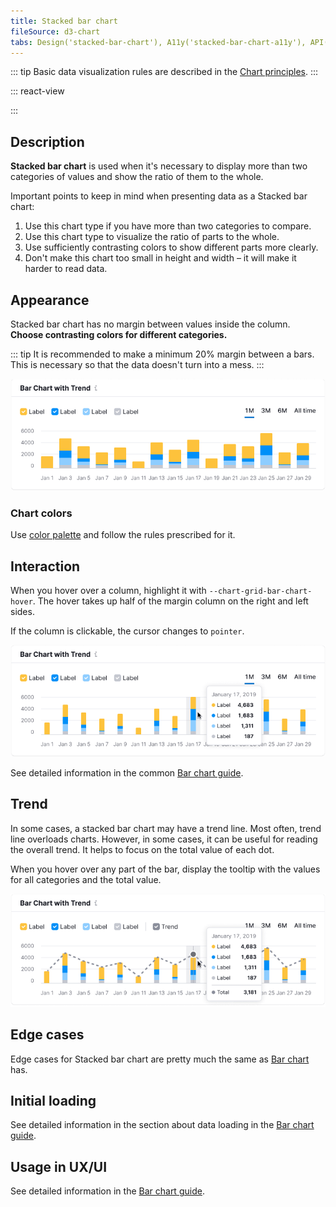```yaml
---
title: Stacked bar chart
fileSource: d3-chart
tabs: Design('stacked-bar-chart'), A11y('stacked-bar-chart-a11y'), API('stacked-bar-chart-api'), Examples('stacked-bar-chart-d3-code'), Changelog('d3-chart-changelog')
---
```


::: tip
Basic data visualization rules are described in the [Chart principles](/data-display/d3-chart/d3-chart).
:::

::: react-view

<script lang="tsx">
import React from 'react';
import PlaygroundGeneration from '@components/PlaygroundGeneration';
import { chartPlayground } from '@components/ChartPlayground';
import { Chart, BarChartProps } from '@semcore/d3-chart';

const data = [...Array(5).keys()].map((d, i) => ({
  x: i,
  Line1: Math.random() * 10,
  Line2: Math.random() * 10,
  Line3: Math.random() * 10,
}));

const App = PlaygroundGeneration((preview) => {
  const { select, radio, label, bool } = preview('Chart.Bar');

  const {
    direction,
    alignItems,
    justifyContent,
    hideXAxis,
    hideYAxis,
    hideTooltip,
    showTotalInTooltip,
    hideLegend,
    legendProps,
  } = chartPlayground({ select, radio, label, bool }, { showTotalInTooltip: true });

  const chartProps: BarChartProps = {
    data,
    groupKey: 'x',
    plotWidth: 500,
    plotHeight: 300,
    showTotalInTooltip,
    direction,
    hideTooltip,
    hideXAxis,
    hideYAxis,
    alignItems,
    justifyContent,
  };

  if (hideLegend) {
    chartProps.hideLegend = true;
  } else {
    chartProps.legendProps = legendProps;
  }

  return <Chart.Bar {...chartProps} type={'stack'} />;
});
</script>

:::

## Description

**Stacked bar chart** is used when it's necessary to display more than two categories of values and show the ratio of them to the whole.

Important points to keep in mind when presenting data as a Stacked bar chart:

1. Use this chart type if you have more than two categories to compare.
2. Use this chart type to visualize the ratio of parts to the whole.
3. Use sufficiently contrasting colors to show different parts more clearly.
4. Don't make this chart too small in height and width – it will make it harder to read data.

## Appearance

Stacked bar chart has no margin between values inside the column. **Choose contrasting colors for different categories.**

::: tip
It is recommended to make a minimum 20% margin between a bars. This is necessary so that the data doesn't turn into a mess.
:::

![stacked bar chart](static/stacked-bar-chart.png)

### Chart colors

Use [color palette](/data-display/color-palette/color-palette) and follow the rules prescribed for it.

## Interaction

When you hover over a column, highlight it with `--chart-grid-bar-chart-hover`. The hover takes up half of the margin column on the right and left sides.

If the column is clickable, the cursor changes to `pointer`.

![stacked bar chart](static/stacked-bar-chart-hover.png)

See detailed information in the common [Bar chart guide](/data-display/bar-chart/bar-chart#a61ee5/).

## Trend

In some cases, a stacked bar chart may have a trend line. Most often, trend line overloads charts. However, in some cases, it can be useful for reading the overall trend. It helps to focus on the total value of each dot.

When you hover over any part of the bar, display the tooltip with the values for all categories and the total value.

![stacked bar chart](static/stacked-bar-chart-trend.png)

## Edge cases

Edge cases for Stacked bar chart are pretty much the same as [Bar chart](/data-display/bar-chart/bar-chart-vertical#a54381) has.

## Initial loading

See detailed information in the section about data loading in the [Bar chart guide](/data-display/bar-chart/bar-chart-vertical#ac26f2).

## Usage in UX/UI

See detailed information in the [Bar chart guide](/data-display/bar-chart/bar-chart#a1d837).

